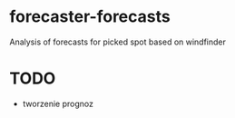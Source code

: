 # forecaster-forecasts

Analysis of forecasts for picked spot based on windfinder

# TODO

- tworzenie prognoz
